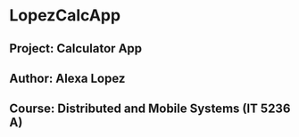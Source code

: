# LopezCalcApp
## Project: Calculator App
## Author: Alexa Lopez
## Course: Distributed and Mobile Systems (IT 5236 A)

